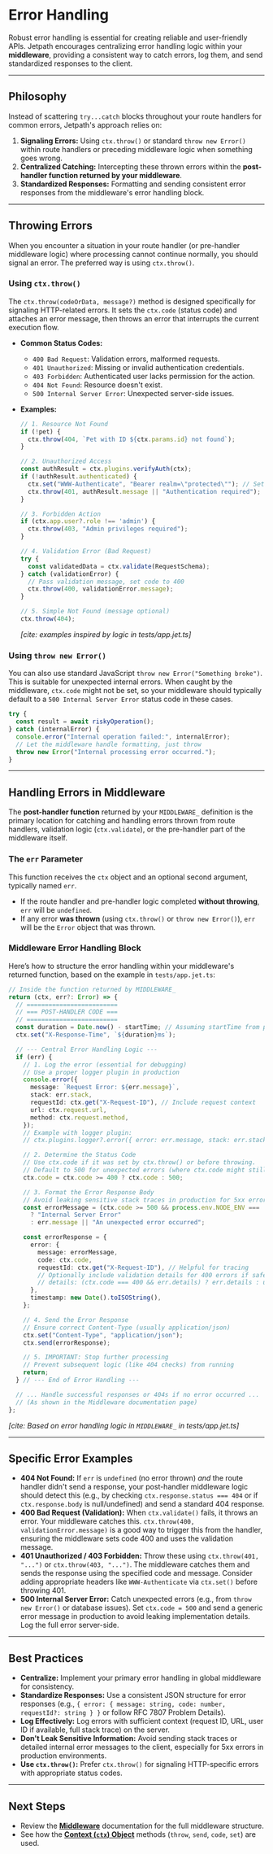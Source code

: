 <docmach type="wrapper" file="docs/fragments/docs.html" replacement="content">
  
# Error Handling

Robust error handling is essential for creating reliable and user-friendly APIs. Jetpath encourages centralizing error handling logic within your **middleware**, providing a consistent way to catch errors, log them, and send standardized responses to the client.

---

## Philosophy

Instead of scattering `try...catch` blocks throughout your route handlers for common errors, Jetpath's approach relies on:

1.  **Signaling Errors:** Using `ctx.throw()` or standard `throw new Error()` within route handlers or preceding middleware logic when something goes wrong.
2.  **Centralized Catching:** Intercepting these thrown errors within the **post-handler function returned by your middleware**.
3.  **Standardized Responses:** Formatting and sending consistent error responses from the middleware's error handling block.

---

## Throwing Errors

When you encounter a situation in your route handler (or pre-handler middleware logic) where processing cannot continue normally, you should signal an error. The preferred way is using `ctx.throw()`.

### Using `ctx.throw()`

The `ctx.throw(codeOrData, message?)` method is designed specifically for signaling HTTP-related errors. It sets the `ctx.code` (status code) and attaches an error message, then throws an error that interrupts the current execution flow.

* **Common Status Codes:**
    * `400 Bad Request`: Validation errors, malformed requests.
    * `401 Unauthorized`: Missing or invalid authentication credentials.
    * `403 Forbidden`: Authenticated user lacks permission for the action.
    * `404 Not Found`: Resource doesn't exist.
    * `500 Internal Server Error`: Unexpected server-side issues.

* **Examples:**
    ```typescript
    // 1. Resource Not Found
    if (!pet) {
      ctx.throw(404, `Pet with ID ${ctx.params.id} not found`);
    }

    // 2. Unauthorized Access
    const authResult = ctx.plugins.verifyAuth(ctx);
    if (!authResult.authenticated) {
      ctx.set("WWW-Authenticate", "Bearer realm=\"protected\""); // Set relevant header
      ctx.throw(401, authResult.message || "Authentication required");
    }

    // 3. Forbidden Action
    if (ctx.app.user?.role !== 'admin') {
      ctx.throw(403, "Admin privileges required");
    }

    // 4. Validation Error (Bad Request)
    try {
      const validatedData = ctx.validate(RequestSchema);
    } catch (validationError) {
      // Pass validation message, set code to 400
      ctx.throw(400, validationError.message);
    }

    // 5. Simple Not Found (message optional)
    ctx.throw(404);
    ```
    *[cite: examples inspired by logic in tests/app.jet.ts]*

### Using `throw new Error()`

You can also use standard JavaScript `throw new Error("Something broke")`. This is suitable for unexpected internal errors. When caught by the middleware, `ctx.code` might not be set, so your middleware should typically default to a `500 Internal Server Error` status code in these cases.

```typescript
try {
  const result = await riskyOperation();
} catch (internalError) {
  console.error("Internal operation failed:", internalError);
  // Let the middleware handle formatting, just throw
  throw new Error("Internal processing error occurred.");
}
````

-----

## Handling Errors in Middleware

The **post-handler function** returned by your `MIDDLEWARE_` definition is the primary location for catching and handling errors thrown from route handlers, validation logic (`ctx.validate`), or the pre-handler part of the middleware itself.

### The `err` Parameter

This function receives the `ctx` object and an optional second argument, typically named `err`.

  * If the route handler and pre-handler logic completed **without throwing**, `err` will be `undefined`.
  * If any error **was thrown** (using `ctx.throw()` or `throw new Error()`), `err` will be the `Error` object that was thrown.

### Middleware Error Handling Block

Here’s how to structure the error handling within your middleware's returned function, based on the example in `tests/app.jet.ts`:

```typescript
// Inside the function returned by MIDDLEWARE_
return (ctx, err?: Error) => {
  // =========================
  // === POST-HANDLER CODE ===
  // =========================
  const duration = Date.now() - startTime; // Assuming startTime from pre-handler
  ctx.set("X-Response-Time", `${duration}ms`);

  // --- Central Error Handling Logic ---
  if (err) {
    // 1. Log the error (essential for debugging)
    // Use a proper logger plugin in production
    console.error({
      message: `Request Error: ${err.message}`,
      stack: err.stack,
      requestId: ctx.get("X-Request-ID"), // Include request context
      url: ctx.request.url,
      method: ctx.request.method,
    });
    // Example with logger plugin:
    // ctx.plugins.logger?.error({ error: err.message, stack: err.stack, code: ctx.code, requestId: ctx.get("X-Request-ID") });

    // 2. Determine the Status Code
    // Use ctx.code if it was set by ctx.throw() or before throwing.
    // Default to 500 for unexpected errors (where ctx.code might still be 200 or unset).
    ctx.code = ctx.code >= 400 ? ctx.code : 500;

    // 3. Format the Error Response Body
    // Avoid leaking sensitive stack traces in production for 5xx errors!
    const errorMessage = (ctx.code >= 500 && process.env.NODE_ENV === 'production')
      ? "Internal Server Error"
      : err.message || "An unexpected error occurred";

    const errorResponse = {
      error: {
        message: errorMessage,
        code: ctx.code,
        requestId: ctx.get("X-Request-ID"), // Helpful for tracing
        // Optionally include validation details for 400 errors if safe
        // details: (ctx.code === 400 && err.details) ? err.details : undefined,
      },
      timestamp: new Date().toISOString(),
    };

    // 4. Send the Error Response
    // Ensure correct Content-Type (usually application/json)
    ctx.set("Content-Type", "application/json");
    ctx.send(errorResponse);

    // 5. IMPORTANT: Stop further processing
    // Prevent subsequent logic (like 404 checks) from running
    return;
  } // --- End of Error Handling ---

  // ... Handle successful responses or 404s if no error occurred ...
  // (As shown in the Middleware documentation page)
};
```

*[cite: Based on error handling logic in `MIDDLEWARE_` in tests/app.jet.ts]*

-----

## Specific Error Examples

  * **404 Not Found:** If `err` is `undefined` (no error thrown) *and* the route handler didn't send a response, your post-handler middleware logic should detect this (e.g., by checking `ctx.response.status === 404` or if `ctx.response.body` is null/undefined) and send a standard 404 response.
  * **400 Bad Request (Validation):** When `ctx.validate()` fails, it throws an error. Your middleware catches this. `ctx.throw(400, validationError.message)` is a good way to trigger this from the handler, ensuring the middleware sets code 400 and uses the validation message.
  * **401 Unauthorized / 403 Forbidden:** Throw these using `ctx.throw(401, "...")` or `ctx.throw(403, "...")`. The middleware catches them and sends the response using the specified code and message. Consider adding appropriate headers like `WWW-Authenticate` via `ctx.set()` before throwing 401.
  * **500 Internal Server Error:** Catch unexpected errors (e.g., from `throw new Error()` or database issues). Set `ctx.code = 500` and send a generic error message in production to avoid leaking implementation details. Log the full error server-side.

-----

## Best Practices

  * **Centralize:** Implement your primary error handling in global middleware for consistency.
  * **Standardize Responses:** Use a consistent JSON structure for error responses (e.g., `{ error: { message: string, code: number, requestId?: string } }` or follow RFC 7807 Problem Details).
  * **Log Effectively:** Log errors with sufficient context (request ID, URL, user ID if available, full stack trace) on the server.
  * **Don't Leak Sensitive Information:** Avoid sending stack traces or detailed internal error messages to the client, especially for 5xx errors in production environments.
  * **Use `ctx.throw()`:** Prefer `ctx.throw()` for signaling HTTP-specific errors with appropriate status codes.

-----

## Next Steps

  * Review the [**Middleware**](https://www.google.com/search?q=./middleware.md) documentation for the full middleware structure.
  * See how the [**Context (`ctx`) Object**](https://www.google.com/search?q=./context.md) methods (`throw`, `send`, `code`, `set`) are used.
 
</docmach>



